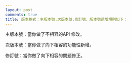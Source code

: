 ```yaml
---
layout: post
comments: true
title: 版本格式：主版本號.次版本號.修訂號，版本號遞增規則如下：
---
```




主版本號：當你做了不相容的API 修改。

次版本號：當你做了向下相容的功能性新增。

修訂號：當你做了向下相容的問題修正。

